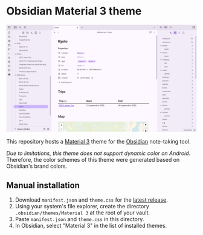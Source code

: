# Obsidian Material 3 theme

![Screenshot](screenshot.png)

This repository hosts a [Material 3](https://m3.material.io/) theme for the [Obsidian](https://obsidian.md/) note-taking tool.

*Due to limitations, this theme does not support dynamic color on Android.* Therefore, the color schemes of this theme were generated based on Obsidian's brand colors.

## Manual installation
1. Download `manifest.json` and `theme.css` for the [latest release](https://github.com/HarmfulBreeze/obsidian-material-3-theme/releases/latest).
2. Using your system's file explorer, create the directory `.obsidian/themes/Material 3` at the root of your vault.
3. Paste `manifest.json` and `theme.css` in this directory.
4. In Obsidian, select "Material 3" in the list of installed themes.

